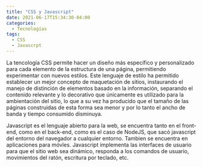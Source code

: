 ```yaml
---
title: "CSS y Javascript"
date: 2021-06-17T15:34:30-04:00
categories:
  - Tecnologías
tags:
  - CSS
  - Javascrpt
---
```


La tencología CSS permite hacer un diseño más específico y personalizado para cada elemento de la estructura de una página, permitiendo experimentar con nuevos estilos.
Este lenguaje de estilo ha permitido establecer un mejor concepto de maquetación de sitios, instaurando el manejo de distinción de elementos basado en la información, separando el contenido relevante y lo decorativo que únicamente es utilizado para la ambientación del sitio, lo que a su vez ha producido que el tamaño de las páginas construidas de esta forma sea menor y por lo tanto el ancho de banda y tiempo consumido disminuya.

Javascript es el lenguaje abierto para la web, se encuentra tanto en el front-end, como en el back-end, como es el caso de NodeJS, que sacó javascript del entorno del navegador a cualquier entorno. Tambien se encuentra en aplicaciones para móvles. Javascript implementa las interfaces de usuario para que el sitio web sea dinámico, responda a los comandos de usuario, movimientos del ratón, escritura por teclado, etc.
